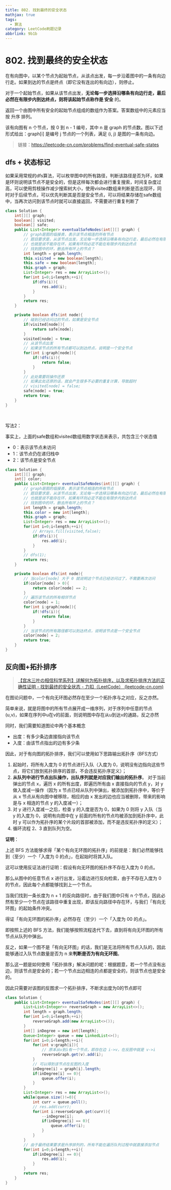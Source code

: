 ```yaml
---
title: 802. 找到最终的安全状态
mathjax: true
tags:
  - 算法
category: LeetCode刷题记录
abbrlink: 9b1b
---
```

# 802. 找到最终的安全状态

在有向图中，以某个节点为起始节点，从该点出发，每一步沿着图中的一条有向边行走。如果到达的节点是终点（即它没有连出的有向边），则停止。

对于一个起始节点，如果从该节点出发，**无论每一步选择沿哪条有向边行走，最后必然在有限步内到达终点，则将该起始节点称作是 安全** 的。

返回一个由图中所有安全的起始节点组成的数组作为答案。答案数组中的元素应当按 升序 排列。

该有向图有 n 个节点，按 0 到 n - 1 编号，其中 n 是 graph 的节点数。图以下述形式给出：graph[i] 是编号 j 节点的一个列表，满足 (i, j) 是图的一条有向边。

> 链接：https://leetcode-cn.com/problems/find-eventual-safe-states

<!-- more -->

## dfs + 状态标记

如果采用常规的dfs算法，可以枚举图中的所有路径，判断该路径是否为环，如果是环则说明该节点不是安全的，但是这样每次都会进行重复搜索，时间复杂度过高，可以使用剪枝操作减少搜索树大小，使用visited数组来判断是否出现环，同时对于后续节点，可以优先判断其是否是安全节点，可以将结果存储在safe数组中，当再次访问到该节点时就可以直接返回，不需要进行重复判断了

```java
class Solution {
    int[][] graph;
    boolean[] visited;
    boolean[] safe;
    public List<Integer> eventualSafeNodes(int[][] graph) {
        // graph是图的临接表，表示该节点相连的所有节点
        // 题目要求是，从该节点出发，无论每一步选择沿哪条有向边行走，最后必然在有限步内到达终点
        // 也就是说不能存在环，如果有环则必定不能在有限步内到达终点
        // 找到图中的环，删去所有环上的节点？
        int length = graph.length;
        this.visited = new boolean[length];
        this.safe = new boolean[length];
        this.graph = graph;
        List<Integer> res = new ArrayList<>();
        for(int i=0;i<length;++i){
            if(dfs(i)){
                res.add(i);
            }
        }
        return res;
    }

    private boolean dfs(int node){
      	// 碰到已经访问过的节点，如果是安全节点
        if(visited[node]){
            return safe[node];
        }
        visited[node] = true;
        // 从该节点出发
        // 如果该节点的所有节点都可以到达终点，说明是一个安全节点
        for(int i:graph[node]){
            if(!dfs(i)){
                return false;
            }
        }
        // 此处需要将操作还原
        // 如果此处还原的话，就会产生很多不必要的重复计算，导致超时
        // visited[node] = false;
        safe[node] = true;
        return true;
    }
}
```

​     

写法2：

事实上，上面的safe数组和visited数组用数字状态来表示，共包含三个状态值

- 0：表示该节点未访问
- 1：该节点仍在递归栈中
- 2：该节点是安全节点

```java
class Solution {
    int[][] graph;
    int[] color;
    public List<Integer> eventualSafeNodes(int[][] graph) {
        // graph是图的临接表，表示该节点相连的所有节点
        // 题目要求是，从该节点出发，无论每一步选择沿哪条有向边行走，最后必然在有限步内到达终点
        // 也就是说不能存在环，如果有环则必定不能在有限步内到达终点
        // 找到图中的环，删去所有环上的节点？
        int length = graph.length;
        this.color = new int[length];
        this.graph = graph;
        List<Integer> res = new ArrayList<>();
        for(int i=0;i<length;++i){
            // Arrays.fill(visited,false);
            if(dfs(i)){
                res.add(i);
            }
        }
        // dfs(1);
        return res;
    }

    private boolean dfs(int node){
        // 当color[node] 大于 0 就说明这个节点已经访问过了，不需要再次访问
        if(color[node] > 0){
            return color[node] == 2;
        }
        // 遍历该节点的所有相邻节点
        color[node] = 1;
        for(int i:graph[node]){
            if(!dfs(i)){
                return false;
            }
        }
        // 当该节点的所有路径都可以到达终点，说明该节点是一个安全节点
        color[node] = 2;
        return true;
    }
}
```

## 反向图+拓扑排序

> [【宫水三叶の相信科学系列】详解何为拓扑排序，以及求拓扑排序方法的正确性证明 - 找到最终的安全状态 - 力扣（LeetCode） (leetcode-cn.com)](https://leetcode-cn.com/problems/find-eventual-safe-states/solution/gong-shui-san-xie-noxiang-xin-ke-xue-xi-isy6u/)

在图论问题中，一个有向无环图必然存在至少一个拓扑序与之对应，反之亦然。

简单来说，就是将图中的所有节点展开成一维序列，对于序列中任意的节点(u,v)，如果在序列中u在v的前面，则说明图中存在从u到达v的通路，反之亦然

同时，我们需要知道图论中两个基本概念

- 出度：有多少条边直接指向该节点
- 入度：由该节点指出的边有多少条

因此，对于有向图的拓扑排序，我们可以使用如下思路输出拓扑序（BFS方式）

1. 起始时，将所有入度为 0 的节点进行入队（入度为 0，说明没有边指向这些节点，将它们放到拓扑排序的首部，不会违反拓扑序定义）；
2. **从队列中进行节点出队操作，出队序列就是对应我们输出的拓扑序**。
   对于当前弹出的节点 x，遍历 x 的所有出度，即遍历所有由 x 直接指向的节点 y，对 y 做入度减一操作（因为 x 节点已经从队列中弹出，被添加到拓扑序中，等价于从 x 节点从有向图中被移除，相应的由 x 发出的边也应当被删除，带来的影响是与 x 相连的节点 y 的入度减一）；
3. 对 y 进行入度减一之后，检查 y 的入度是否为 0，如果为 0 则将 y 入队（当 y 的入度为 0，说明有向图中在 y 前面的所有的节点均被添加到拓扑序中，此时 y 可以作为拓扑序的某个片段的首部被添加，而不是违反拓扑序的定义）；
4. 循环流程 2、3 直到队列为空。

**证明**：

上述 BFS 方法能够求得「某个有向无环图的拓扑序」的前提是：我们必然能够找到（至少）一个「入度为 0 的点」，在起始时将其入队。

这可以使用反证法进行证明：假设有向无环图的拓扑序不存在入度为 0 的点。

那么从图中的任意节点 x 进行出发，沿着边进行反向检索，由于不存在入度为 0 的节点，因此每个点都能够找到上一个节点。

当我们找到一条长度为 n + 1 的反向路径时，由于我们图中只有 n 个节点，因此必然有至少一个节点在该路径中重复出现，即该反向路径中存在环，与我们「有向无环图」的起始条件冲突。

得证「有向无环图的拓扑序」必然存在（至少）一个「入度为 00 的点」。

即按照上述的 BFS 方法，我们能够按照流程迭代下去，直到将有向无环图的所有节点从队列中弹出。

反之，如果一个图不是「有向无环图」的话，我们是无法将所有节点入队的，因此能够通过入队节点数量是否为 n 来**判断是否为有向无环图**。



那么这一题是如何使用「拓扑排序」解决问题的呢：根据题意，若一个节点没有出边，则该节点是安全的；若一个节点出边相连的点都是安全的，则该节点也是安全的。

因此只需要对该图的反图求一个拓扑排序，不断求出度为0的节点即可

```java
class Solution {
    public List<Integer> eventualSafeNodes(int[][] graph) {
        List<List<Integer>> reverseGraph = new ArrayList<>();
        int length = graph.length;
        for(int i=0;i<length;++i){
            reverseGraph.add(new ArrayList<>());
        }
        int[] inDegree = new int[length];
        Queue<Integer> queue = new LinkedList<>();
        for(int i=0;i<length;++i){
            for(int v:graph[i]){
                // 原本从v到i有一个节点，即存在边 i->v，在反图中就是 v->i
                reverseGraph.get(v).add(i);
            }
            // 可以得到该节点在反图的入度
            inDegree[i] = graph[i].length;
            if(inDegree[i] == 0){
                queue.offer(i);
            }
        }
        List<Integer> res = new ArrayList<>();
        while(queue.size()!=0){
            int curr = queue.poll();
            // res.add(curr);
            for(int i:reverseGraph.get(curr)){
                --inDegree[i];
                if(inDegree[i] == 0){
                    queue.offer(i);
                }
            }
        }
        // 由于最终结果要求是升序排列的，所有不能在遍历队列过程中就直接添加节点
        for(int i=0;i<length;++i){
            if(inDegree[i] == 0){
                res.add(i);
            }
        }
        return res;
    }
}
```



